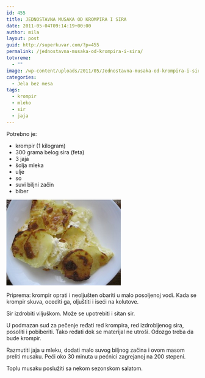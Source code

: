 ```yaml
---
id: 455
title: JEDNOSTAVNA MUSAKA OD KROMPIRA I SIRA
date: 2011-05-04T09:14:19+00:00
author: mila
layout: post
guid: http://superkuvar.com/?p=455
permalink: /jednostavna-musaka-od-krompira-i-sira/
totvreme:
  - ""
image: /wp-content/uploads/2011/05/Jednostavna-musaka-od-krompira-i-sira-940x198.jpg
categories:
  - Jela bez mesa
tags:
  - krompir
  - mleko
  - sir
  - jaja
---
```

Potrebno je:

  * krompir (1 kilogram)
  * 300 grama belog sira (feta)
  * 3 jaja
  * šolja mleka
  * ulje
  * so
  * suvi biljni začin
  * biber

<img class="alignnone size-medium wp-image-2912" title="Jednostavna musaka od krompira i sira" src="/wp-content/uploads/2011/05/Jednostavna-musaka-od-krompira-i-sira-300x225.jpg" alt="" width="300" height="225" /> 

Priprema: krompir oprati i neoljušten obariti u malo posoljenoj vodi. Kada se krompir skuva, ocediti ga, oljuštiti i iseći na kolutove.

Sir izdrobiti viljuškom. Može se upotrebiti i sitan sir.

U podmazan sud za pečenje ređati red krompira, red izdrobljenog sira, posoliti i pobiberiti. Tako ređati dok se materijal ne utroši. Odozgo treba da bude krompir.

Razmutiti jaja u mleku, dodati malo suvog biljnog začina i ovom masom preliti musaku. Peći oko 30 minuta u pećnici zagrejanoj na 200 stepeni.

Toplu musaku poslužiti sa nekom sezonskom salatom.
